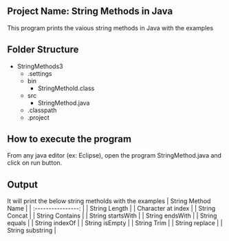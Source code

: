 ## Project Name: String Methods in Java
This program prints the vaious string methods in Java with the examples

## Folder Structure
* StringMethods3
  * .settings
  * bin
    * StringMethold.class
  * src
    * StringMethod.java
  * .classpath
  * .project
## How to execute the program
From any java editor (ex: Eclipse), open the program StringMethod.java and click on run button.

## Output
It will print the below string metholds with the examples
|   String Method Name   |
| :----------------: |
|   String Length    |
| Character at index |
|   String Concat    |
|  String Contains   |
| String startsWith  |
|  String endsWith   |
|   String equals    |
|   String indexOf   |
|   String isEmpty   |
|    String Trim     |
|   String replace   |
|  String substring  |
